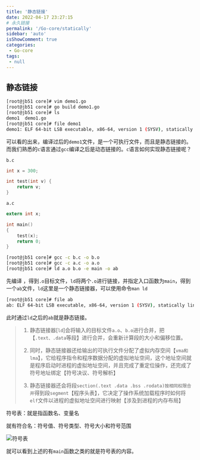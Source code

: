 ```yaml
---
title: '静态链接'
date: 2022-04-17 23:27:15
# 永久链接
permalink: '/Go-core/statically'
sidebar: 'auto'
isShowComment: true
categories:
 - Go-core
tags:
 - null
---
```




## 静态链接

```bash
[root@jb51 core]# vim demo1.go
[root@jb51 core]# go build demo1.go 
[root@jb51 core]# ls
demo1  demo1.go
[root@jb51 core]# file demo1
demo1: ELF 64-bit LSB executable, x86-64, version 1 (SYSV), statically linked, not stripped
```

可以看的出来，编译过后的`demo1`文件，是一个可执行文件，而且是静态链接的。而我们熟悉的`c`语言通过`gcc`编译之后是动态链接的。`c`语言如何实现静态链接呢？



`b.c`

```c
int x = 300;

int test(int v) {
    return v;
}
```

`a.c`

```c
extern int x;

int main()
{
    test(x);
    return 0;
}
```

```bash
[root@jb51 core]# gcc -c b.c -o b.o
[root@jb51 core]# gcc -c a.c -o a.o
[root@jb51 core]# ld a.o b.o -e main -o ab
```

先编译 ，得到`.o`目标文件，`ld`将两个`.o`进行链接，并指定入口函数为`main`，得到一个`ab`文件，`ld`这里是一个静态链接器，可以使用命令`man ld`



```bash
[root@jb51 core]# file ab
ab: ELF 64-bit LSB executable, x86-64, version 1 (SYSV), statically linked, not stripped
```

此时通过`ld`之后的`ab`就是静态链接。





>   1.   静态链接器[`ld`]会将输入的目标文件`a.o`、`b.o`进行合并，把【`.text、.data`等段】进行合并，会重新计算段的大小和偏移位置。
>
>   2.   同时，静态链接器还给输出的可执行文件分配了虚拟内存空间【`vma和lma`】，它给程序指令和程序数据分配的虚拟地址空间，这个地址空间就是程序启动时进程的虚拟地址空间，并且完成了重定位操作，还完成了符号地址绑定【符号决议、符号解析】
>   3.   静态链接器还会将段`section(.text .data .bss .rodata)按相同权限合并`得到段`segment`【程序头表】，它决定了操作系统加载程序时如何将`elf`文件以进程的虚拟地址空间进行映射【涉及到进程的内存布局】



符号表：就是指函数名、变量名

就有符合名：符号值、符号类型、符号大小和符号范围



![符号表](https://xingqiu-tuchuang-1256524210.cos.ap-shanghai.myqcloud.com/4021/20220501111048.png)

就可以看到上述的有`main`函数之类的就是符号表的内容。



